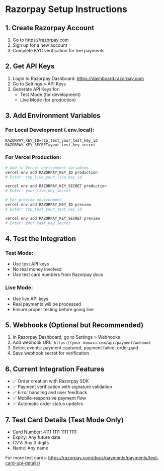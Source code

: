 # Razorpay Setup Instructions

## 1. Create Razorpay Account
1. Go to https://razorpay.com
2. Sign up for a new account
3. Complete KYC verification for live payments

## 2. Get API Keys
1. Login to Razorpay Dashboard: https://dashboard.razorpay.com
2. Go to Settings > API Keys
3. Generate API Keys for:
   - Test Mode (for development)
   - Live Mode (for production)

## 3. Add Environment Variables

### For Local Development (.env.local):
```
RAZORPAY_KEY_ID=rzp_test_your_test_key_id
RAZORPAY_KEY_SECRET=your_test_key_secret
```

### For Vercel Production:
```bash
# Add to Vercel environment variables
vercel env add RAZORPAY_KEY_ID production
# Enter: rzp_live_your_live_key_id

vercel env add RAZORPAY_KEY_SECRET production  
# Enter: your_live_key_secret

# For preview environment
vercel env add RAZORPAY_KEY_ID preview
# Enter: rzp_test_your_test_key_id

vercel env add RAZORPAY_KEY_SECRET preview
# Enter: your_test_key_secret
```

## 4. Test the Integration

### Test Mode:
- Use test API keys
- No real money involved
- Use test card numbers from Razorpay docs

### Live Mode:
- Use live API keys
- Real payments will be processed
- Ensure proper testing before going live

## 5. Webhooks (Optional but Recommended)
1. In Razorpay Dashboard, go to Settings > Webhooks
2. Add webhook URL: `https://your-domain.com/api/payment/webhook`
3. Select events: payment.captured, payment.failed, order.paid
4. Save webhook secret for verification

## 6. Current Integration Features
- ✅ Order creation with Razorpay SDK
- ✅ Payment verification with signature validation
- ✅ Error handling and user feedback
- ✅ Mobile-responsive payment flow
- ✅ Automatic order status updates

## 7. Test Card Details (Test Mode Only)
- Card Number: 4111 1111 1111 1111
- Expiry: Any future date
- CVV: Any 3 digits
- Name: Any name

For more test cards: https://razorpay.com/docs/payments/payments/test-card-upi-details/